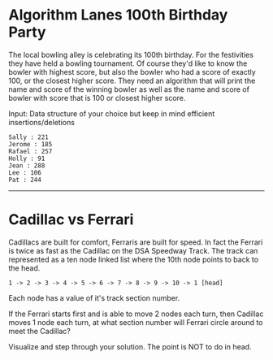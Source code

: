 # Algorithm Lanes 100th Birthday Party

The local bowling alley is celebrating its 100th birthday. For the festivities they have held a bowling tournament. Of course they'd like to know the bowler with highest score, but also the bowler who had a score of exactly 100, or the closest higher score. They need an algorithm that will print the name and score of the winning bowler as well as the name and score of bowler with score that is 100 or closest higher score.

Input: Data structure of your choice but keep in mind efficient insertions/deletions

	Sally : 221
	Jerome : 185
	Rafael : 257
	Holly : 91
	Jean : 288
	Lee : 106
	Pat : 244
	
	


---


# Cadillac vs Ferrari

Cadillacs are built for comfort, Ferraris are built for speed. In fact the Ferrari is twice as fast as the Cadillac on the DSA Speedway Track. The track can represented as a ten node linked list where the 10th node points to back to the head. 

	1 -> 2 -> 3 -> 4 -> 5 -> 6 -> 7 -> 8 -> 9 -> 10 -> 1 [head]

Each node has a value of it's track section number.

If the Ferrari starts first and is able to move 2 nodes each turn, then Cadillac moves 1 node each turn, at what section number will Ferrari circle around to meet the Cadillac?

Visualize and step through your solution. The point is NOT to do in head.




